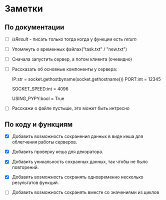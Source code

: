 # **Заметки**

## По документации

- [ ] *isResult* - писать только тогда когда у функции есть *return*
   
- [ ] Упомянуть о временных файлах("task.txt" / "new.txt")

- [ ] Сначала запустить сервер, а потом клиента (очевидно)

- [ ] Рассказать об основные компоненты у сервера:
        
    IP:str = socket.gethostbyname(socket.gethostname())
    PORT:int = 12345

    SOCKET_SPEED:int = 4096

    USING_PYPY:bool = True

- [ ] Расскажи о файле пустыше, это может быть интресно


## По коду и функциям

- [x] Добавить возможность сохранения данных в виде кеша для облегчения работы серверов.

- [x] Добавить проверку кеша для декоратора.

- [x] Добавить уникальность сохранных данных, так чтобы не было повторений.

- [x] Добавить возможность сохранять одновременно несколько результатов функций.

- [ ] Добавить возможность сохранять вместе со значениями из циклов 